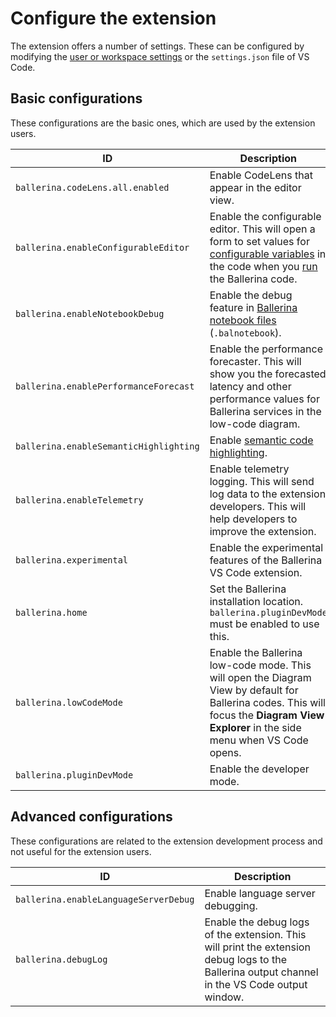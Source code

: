 # Configure the extension

The extension offers a number of settings. These can be configured by modifying the [user or workspace settings](https://code.visualstudio.com/docs/getstarted/settings) or the `settings.json` file of VS Code.

## Basic configurations

These configurations are the basic ones, which are used by the extension users.

| ID                                    | Description                                               |
|---------------------------------------|-----------------------------------------------------------|
| `ballerina.codeLens.all.enabled`        | Enable CodeLens that appear in the editor view.           |
| `ballerina.enableConfigurableEditor`    | Enable the configurable editor. This will open a  form to set values for [configurable variables](https://ballerina.io/learn/by-example/configurable-variables/) in the code when you [run](/learn/vs-code-extension/run-a-program/) the Ballerina code. |
| `ballerina.enableNotebookDebug`         | Enable the debug feature in [Ballerina notebook files](learn/vs-code-extension/notebooks/) (`.balnotebook`). |
| `ballerina.enablePerformanceForecast`   | Enable the performance forecaster. This will show you the forecasted latency and other performance values for Ballerina services in the low-code diagram.     |
| `ballerina.enableSemanticHighlighting`  | Enable [semantic code highlighting](https://code.visualstudio.com/api/language-extensions/semantic-highlight-guide).               |
| `ballerina.enableTelemetry`             | Enable telemetry logging. This will send log data to the extension developers. This will help developers to improve the extension. |
| `ballerina.experimental`                | Enable the experimental features of the Ballerina VS Code extension. |
| `ballerina.home`                        | Set the Ballerina installation location. ` ballerina.pluginDevMode ` must be enabled to use this. |
| `ballerina.lowCodeMode`                 | Enable the Ballerina low-code mode. This will open the Diagram View by default for Ballerina codes. This will focus the **Diagram View Explorer** in the side menu when VS Code opens.                   |
| `ballerina.pluginDevMode`               | Enable the developer mode.                                     |

## Advanced configurations
These configurations are related to the extension development process and not useful for the extension users.

| ID                                    | Description                                               |
|---------------------------------------|-----------------------------------------------------------|
| `ballerina.enableLanguageServerDebug`   | Enable language server debugging.
| `ballerina.debugLog`                    | Enable the debug logs of the extension. This will print the extension debug logs to the Ballerina output channel in the VS Code output window. |
